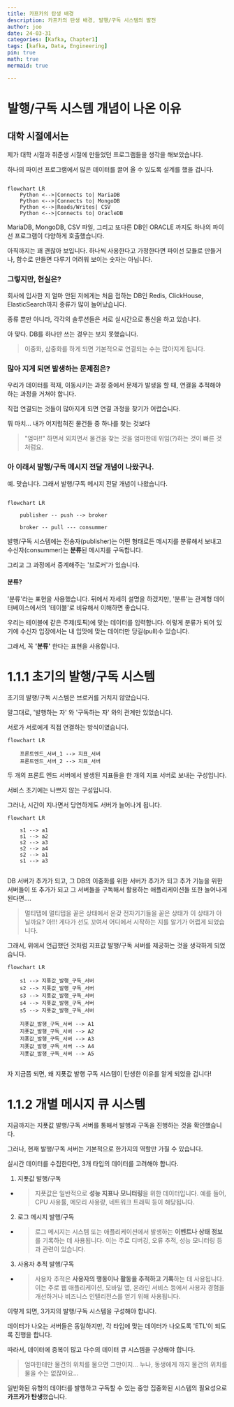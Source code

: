 ```yaml
---
title: 카프카의 탄생 배경
description: 카프카의 탄생 배경, 발행/구독 시스템의 발전
author: joo
date: 24-03-31
categories: [Kafka, Chapter1]
tags: [kafka, Data, Engineering]
pin: true
math: true
mermaid: true

---
```


# 발행/구독 시스템 개념이 나온 이유

## 대학 시절에서는

제가 대학 시절과 취준생 시절에 만들었던 프로그램들을 생각을 해보았습니다.

하나의 파이선 프로그램에서 많은 데이터를 끌어 올 수 있도록 설계를 했을 겁니다.


```mermaid

flowchart LR
    Python <-->|Connects to| MariaDB
    Python <-->|Connects to| MongoDB
    Python <-->|Reads/Writes| CSV
    Python <-->|Connects to| OracleDB

```


MariaDB, MongoDB, CSV 파일, 그리고 또다른 DB인 ORACLE 까지도 하나의 파이선 프로그램이 다양하게 호출했습니다.

아직까지는 꽤 괜찮아 보입니다.
하나씩 사용한다고 가정한다면 파이선 모듈로 만들거나, 함수로 만들면 다루기 어려워 보이는 숫자는 아닙니다.

### 그렇지만, 현실은?

회사에 입사한 지 얼마 안된 저에게는 처음 접하는 DB인 Redis, ClickHouse, ElasticSearch까지 종류가 많이 늘어났습니다.

종류 뿐만 아니라, 각각의 솔루션들은 서로 실시간으로 통신을 하고 있습니다.
 
아 맞다. DB를 하나만 쓰는 경우는 보지 못했습니다. 
>이중화, 삼중화를 하게 되면 기본적으로 연결되는 수는 많아지게 됩니다.

### 많아 지게 되면 발생하는 문제점은?

우리가 데이터를 적재, 이동시키는 과정 중에서 문제가 발생을 할 때, 연결을 추적해야 하는 과정을 거쳐야 합니다.

직접 연결되는 것들이 많아지게 되면 연결 과정을 찾기가 어렵습니다.

뭐 마치... 내가 어지럽혀진 물건들 중 하나를 찾는 것보다

>"엄마!!" 하면서 외치면서 물건을 찾는 것을 엄마한테 위임(?)하는 것이 빠른 것처럼요.

### 아 이래서 발행/구독 메시지 전달 개념이 나왔구나.
예. 맞습니다.
그래서 발행/구독 메시지 전달 개념이 나왔습니다.

```mermaid

flowchart LR
    
    publisher -- push --> broker
    
    broker -- pull --- consummer

```
발행/구독 시스템에는 전송자(publisher)는 어떤 형태로든 메시지를 분류해서 보내고
수신자(consummer)는 **분류**된 메시지를 구독합니다.

그리고 그 과정에서 중계해주는 '브로커'가 있습니다.

#### 분류?
'분류'라는 표현을 사용했습니다. 뒤에서 자세히 설명을 하겠지만, 
'분류'는 관계형 데이터베이스에서의 '테이블'로 비유해서 이해하면 좋습니다.

우리는 테이블에 같은 주제(토픽)에 맞는 데이터를 입력합니다. 이렇게 분류가 되어 있기에 수신자 입장에서는 내 입맛에 맞는 데이터만 당길(pull)수 있습니다.

그래서, 꼭 **'분류'** 한다는 표현을 사용합니다.

# 1.1.1 초기의 발행/구독 시스템
초기의 발행/구독 시스템은 브로커를 거치지 않았습니다.

말그대로, '발행하는 자' 와 '구독하는 자' 와의 관계만 있었습니다.

서로가 서로에게 직접 연결하는 방식이였습니다.
```mermaid
flowchart LR

    프론트엔드_서버_1 --> 지표_서버
    프론트엔드_서버_2 --> 지표_서버

```
두 개의 프론트 엔드 서버에서 발생된 지표들을 한 개의 지표 서버로 보내는 구성입니다.

서비스 초기에는 나쁘지 않는 구성입니다.

그러나, 시간이 지나면서 당연하게도 서버가 늘어나게 됩니다.

```mermaid
flowchart LR

    s1 --> a1
    s1 --> a2
    s2 --> a3
    s2 --> a4
    s2 --> a1
    s1 --> a3


```
DB 서버가 추가가 되고, 그 DB의 이중화를 위한 서버가 추가가 되고 추가 기능을 위한 서버들이 또 추가가 되고 그 서버들을 구독해서 활용하는 애플리케이션들 또한 늘어나게 된다면....


>멀티탭에 멀티탭을 꼳은 상태에서 온갖 전자기기들을 꼳은 상태가 이 상태가 아닐까요?
>아!!! 게다가 선도 꼬여서 어디에서 시작하는 지를 알기가 어렵게 되었습니다.

그래서, 위에서 언급했던 것처럼 지표값 발행/구독 서버를 제공하는 것을 생각하게 되었습니다.

```mermaid
flowchart LR

    s1 --> 지푯값_발행_구독_서버
    s2 --> 지푯값_발행_구독_서버
    s3 --> 지푯값_발행_구독_서버
    s4 --> 지푯값_발행_구독_서버
    s5 --> 지푯값_발행_구독_서버

    지푯값_발행_구독_서버 --> A1
    지푯값_발행_구독_서버 --> A2
    지푯값_발행_구독_서버 --> A3
    지푯값_발행_구독_서버 --> A4
    지푯값_발행_구독_서버 --> A5


```
자 지금쯤 되면, 왜 지푯값 발행 구독 시스템이 탄생한 이유를 알게 되었을 겁니다!

# 1.1.2 개별 메시지 큐 시스템

지금까지는 지푯값 발행/구독 서버를 통해서 발행과 구독을 진행하는 것을 확인했습니다.

그러나, 현재 발행/구독 서버는 기본적으로 한가지의 역할만 가질 수 있습니다.

실시간 데이터를 수집한다면, 3개 타입의 데이터를 고려해야 합니다.

1. 지푯값 발행/구독
- >지푯값은 일반적으로 **성능 지표나 모니터링**을 위한 데이터입니다. 예를 들어, CPU 사용률, 메모리 사용량, 네트워크 트래픽 등이 해당됩니다.

2. 로그 메시지 발행/구독
- >로그 메시지는 시스템 또는 애플리케이션에서 발생하는 **이벤트나 상태 정보**를 기록하는 데 사용됩니다. 이는 주로 디버깅, 오류 추적, 성능 모니터링 등과 관련이 있습니다.

3. 사용자 추적 발행/구독
- >사용자 추적은 **사용자의 행동이나 활동을 추적하고 기록**하는 데 사용됩니다. 이는 주로 웹 애플리케이션, 모바일 앱, 온라인 서비스 등에서 사용자 경험을 개선하거나 비즈니스 인텔리전스를 얻기 위해 사용됩니다.

이렇게 되면, 3가지의 발행/구독 시스템을 구성해야 합니다.

데이터가 나오는 서버들은 동일하지만, 각 타입에 맞는 데이터가 나오도록 'ETL'이 되도록 진행을 합니다.

따라서, 데이터에 중복이 많고 다수의 데이터 큐 시스템을 구상해야 합니다.

> 엄마한테만 물건의 위치를 물으면 그만이지... 누나, 동생에게 까지 물건의 위치를 물을 수는 없잖아요...

일반화된 유형의 데이터를 발행하고 구독할 수 있는 중앙 집중화된 시스템의 필요성으로 **카프카가 탄생**했습니다.
